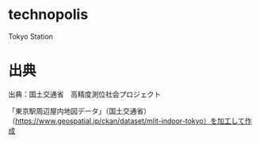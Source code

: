# technopolis
Tokyo Station

# 出典
出典：国土交通省　高精度測位社会プロジェクト

「東京駅周辺屋内地図データ」（国土交通省）（https://www.geospatial.jp/ckan/dataset/mlit-indoor-tokyo）を加工して作成


